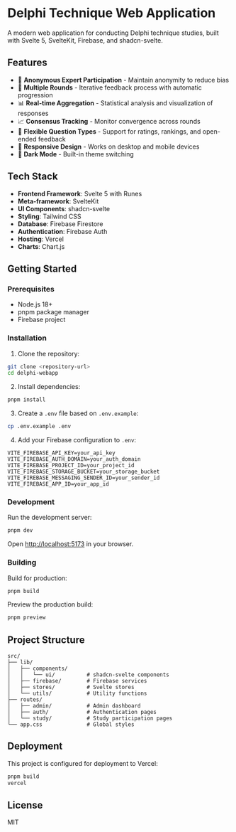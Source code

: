 # Delphi Technique Web Application

A modern web application for conducting Delphi technique studies, built with Svelte 5, SvelteKit, Firebase, and shadcn-svelte.

## Features

- 🔐 **Anonymous Expert Participation** - Maintain anonymity to reduce bias
- 🔄 **Multiple Rounds** - Iterative feedback process with automatic progression
- 📊 **Real-time Aggregation** - Statistical analysis and visualization of responses
- 📈 **Consensus Tracking** - Monitor convergence across rounds
- 🎯 **Flexible Question Types** - Support for ratings, rankings, and open-ended feedback
- 📱 **Responsive Design** - Works on desktop and mobile devices
- 🌙 **Dark Mode** - Built-in theme switching

## Tech Stack

- **Frontend Framework**: Svelte 5 with Runes
- **Meta-framework**: SvelteKit
- **UI Components**: shadcn-svelte
- **Styling**: Tailwind CSS
- **Database**: Firebase Firestore
- **Authentication**: Firebase Auth
- **Hosting**: Vercel
- **Charts**: Chart.js

## Getting Started

### Prerequisites

- Node.js 18+ 
- pnpm package manager
- Firebase project

### Installation

1. Clone the repository:
```bash
git clone <repository-url>
cd delphi-webapp
```

2. Install dependencies:
```bash
pnpm install
```

3. Create a `.env` file based on `.env.example`:
```bash
cp .env.example .env
```

4. Add your Firebase configuration to `.env`:
```
VITE_FIREBASE_API_KEY=your_api_key
VITE_FIREBASE_AUTH_DOMAIN=your_auth_domain
VITE_FIREBASE_PROJECT_ID=your_project_id
VITE_FIREBASE_STORAGE_BUCKET=your_storage_bucket
VITE_FIREBASE_MESSAGING_SENDER_ID=your_sender_id
VITE_FIREBASE_APP_ID=your_app_id
```

### Development

Run the development server:

```bash
pnpm dev
```

Open [http://localhost:5173](http://localhost:5173) in your browser.

### Building

Build for production:

```bash
pnpm build
```

Preview the production build:

```bash
pnpm preview
```

## Project Structure

```
src/
├── lib/
│   ├── components/
│   │   └── ui/          # shadcn-svelte components
│   ├── firebase/        # Firebase services
│   ├── stores/          # Svelte stores
│   └── utils/           # Utility functions
├── routes/
│   ├── admin/           # Admin dashboard
│   ├── auth/            # Authentication pages
│   └── study/           # Study participation pages
└── app.css              # Global styles
```

## Deployment

This project is configured for deployment to Vercel:

```bash
pnpm build
vercel
```

## License

MIT
